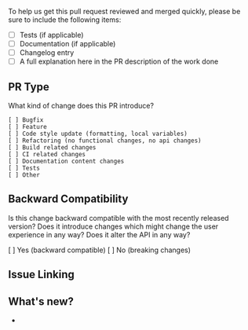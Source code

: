 To help us get this pull request reviewed and merged quickly, please be sure to include the following items:

* [ ] Tests (if applicable)
* [ ] Documentation (if applicable)
* [ ] Changelog entry
* [ ] A full explanation here in the PR description of the work done

## PR Type
What kind of change does this PR introduce?
```
[ ] Bugfix
[ ] Feature
[ ] Code style update (formatting, local variables)
[ ] Refactoring (no functional changes, no api changes)
[ ] Build related changes
[ ] CI related changes
[ ] Documentation content changes
[ ] Tests
[ ] Other
```
## Backward Compatibility

Is this change backward compatible with the most recently released version? Does it introduce changes which might change the user experience in any way? Does it alter the API in any way?

[ ] Yes (backward compatible)
[ ] No (breaking changes)


## Issue Linking
<!--
    KEYWORD #ISSUE-NUMBER
    [closes|fixes|resolves] #
-->

## What's new?
-
